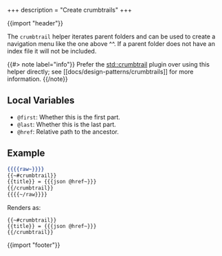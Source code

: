 +++
description = "Create crumbtrails"
+++

{{import "header"}}

The `crumbtrail` helper iterates parent folders and can be used to create a navigation menu like the one above ^^. If a parent folder does not have an index file it will not be included.

{{#> note label="info"}}
Prefer the [std::crumbtrail][] plugin over using this helper directly; see [[docs/design-patterns/crumbtrails]] for more information.
{{/note}}

## Local Variables

* `@first`: Whether this is the first part.
* `@last`: Whether this is the last part.
* `@href`: Relative path to the ancestor.

## Example

```handlebars
{{{{raw~}}}}
{{~#crumbtrail}}
{{title}} = {{{json @href~}}}
{{/crumbtrail}}
{{{{~/raw}}}}
```

Renders as:

```text
{{~#crumbtrail}}
{{title}} = {{{json @href~}}}
{{/crumbtrail}}
```

{{import "footer"}}

[std::crumbtrail]: https://github.com/uwe-app/plugins/tree/master/std/crumbtrail
